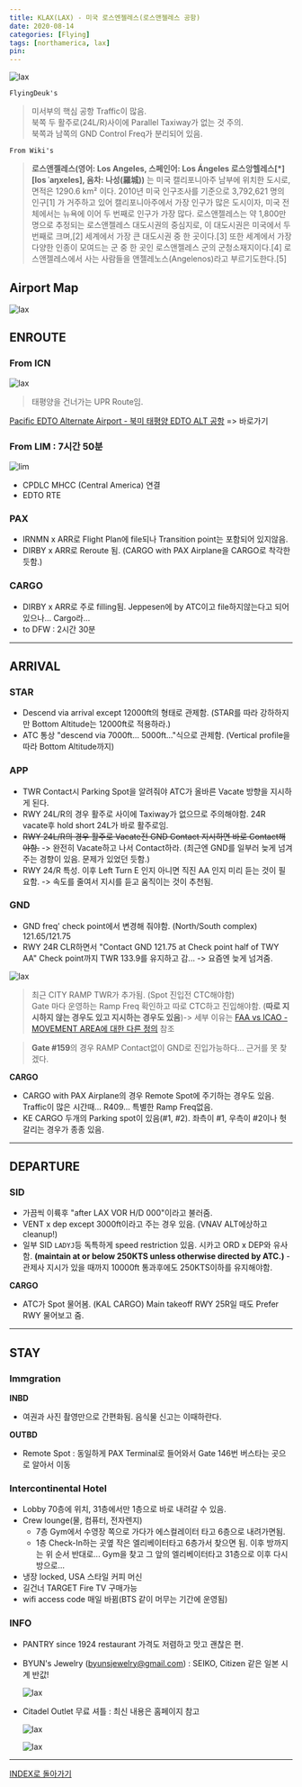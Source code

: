 ```yaml
---
title: KLAX(LAX) - 미국 로스엔젤레스(로스앤젤레스 공항)
date: 2020-08-14
categories: [Flying]
tags: [northamerica, lax]
pin:
---
```


![lax](/img/flying/airport/lax.jpg)

`FlyingDeuk's`
> 미서부의 핵심 공항 Traffic이 많음. <br>
북쪽 두 활주로(24L/R)사이에 Parallel Taxiway가 없는 것 주의.<br>
북쪽과 남쪽의 GND Control Freq가 분리되어 있음.

`From Wiki's`
> **로스앤젤레스(영어: Los Angeles, 스페인어: Los Ángeles 로스앙헬레스[*] [los ˈaŋxeles], 음차: 나성(羅城))** 는 미국 캘리포니아주 남부에 위치한 도시로, 면적은 1290.6 km² 이다. 2010년 미국 인구조사를 기준으로 3,792,621 명의 인구[1] 가 거주하고 있어 캘리포니아주에서 가장 인구가 많은 도시이자, 미국 전체에서는 뉴욕에 이어 두 번째로 인구가 가장 많다. 로스앤젤레스는 약 1,800만 명으로 추정되는 로스앤젤레스 대도시권의 중심지로, 이 대도시권은 미국에서 두 번째로 크며,[2] 세계에서 가장 큰 대도시권 중 한 곳이다.[3] 또한 세계에서 가장 다양한 인종이 모여드는 군 중 한 곳인 로스앤젤레스 군의 군청소재지이다.[4] 로스앤젤레스에서 사는 사람들을 앤젤레노스(Angelenos)라고 부르기도한다.[5]


## Airport Map
![lax](/img/flying/airport/lax_ap.jpg)

## ENROUTE
### From ICN

![lax](/img/flying/airport/lax_en.jpg)
> 태평양을 건너가는 UPR Route임.

[Pacific EDTO Alternate Airport - 북미 태평양 EDTO ALT 공항](/posts/edto/) => 바로가기


### From LIM : 7시간 50분
![lim](/img/flying/airport/lim_lax.jpg)

- CPDLC MHCC (Central America) 연결 
- EDTO RTE

### PAX
- IRNMN x ARR로 Flight Plan에 file되나 Transition point는 포함되어 있지않음.
- DIRBY x ARR로 Reroute 됨. (CARGO with PAX Airplane을 CARGO로 착각한듯함.)

### CARGO
- DIRBY x ARR로 주로 filling됨. Jeppesen에 by ATC이고 file하지않는다고 되어있으나... Cargo라...
- to DFW : 2시간 30분

-----

## ARRIVAL
### STAR
- Descend via arrival except 12000ft의 형태로 관제함. (STAR를 따라 강하하지만 Bottom Altitude는 12000ft로 적용하라.)
- ATC 통상 "descend via 7000ft... 5000ft..."식으로 관제함. (Vertical profile을 따라 Bottom Altitude까지)

### APP
- TWR Contact시 Parking Spot을 알려줘야 ATC가 올바른 Vacate 방향을 지시하게 된다.
- RWY 24L/R의 경우 활주로 사이에 Taxiway가 없으므로 주의해야함. 24R vacate후 hold short 24L가 바로 활주로임.
- ~~RWY 24L/R의 경우 활주로 Vacate전 GND Contact 지시하면 바로 Contact해야함.~~ -> 완전히 Vacate하고 나서 Contact하라. (최근엔 GND를 일부러 늦게 넘겨주는 경향이 있음. 문제가 있었던 듯함.)
- RWY 24/R 특성. 이후 Left Turn E 인지 아니면 직진 AA 인지 미리 듣는 것이 필요함. -> 속도를 줄여서 지시를 듣고 움직이는 것이 추천됨.

### GND
- GND freq' check point에서 변경해 줘야함. (North/South complex) 121.65/121.75
- RWY 24R CLR하면서 "Contact GND 121.75 at Check point half of TWY AA" Check point까지 TWR 133.9를 유지하고 감... -> 요즘엔 늦게 넘겨줌.

![lax](/img/flying/airport/lax_ap1.jpg)

>최근 CITY RAMP TWR가 추가됨. (Spot 진입전 CTC해야함) <br>
Gate 마다 운영하는 Ramp Freq 확인하고 따로 CTC하고 진입해야함. (**따로 지시하지 않는 경우도 있고 지시하는 경우도 있음**)-> 세부 이유는 [FAA vs ICAO - MOVEMENT AREA에 대한 다른 정의](/posts/movement/) 참조

>**Gate #159**의 경우 RAMP Contact없이 GND로 진입가능하다... 근거를 못 찾겠다.

**CARGO**
- CARGO with PAX Airplane의 경우 Remote Spot에 주기하는 경우도 있음. Traffic이 많은 시간때... R409... 특별한 Ramp Freq없음.
- KE CARGO 두개의 Parking spot이 있음(#1, #2). 좌측이 #1, 우측이 #2이나 헛갈리는 경우가 종종 있음.

------

## DEPARTURE
### SID
- 가끔씩 이륙후 "after LAX VOR H/D 000"이라고 불러줌.
- VENT x dep except 3000ft이라고 주는 경우 있음. (VNAV ALT에상하고 cleanup!)
- 일부 SID `LADYJ`등 독특하게 speed restriction 있음. 시카고 ORD x DEP와 유사함. __(maintain at or below 250KTS unless otherwise directed by ATC.)__ - 관제사 지시가 있을 때까지 10000ft 통과후에도 250KTS이하를 유지해야함.

**CARGO**
- ATC가 Spot 물어봄. (KAL CARGO) Main takeoff RWY 25R일 때도 Prefer RWY 물어보고 줌.

-----

## STAY
### Immgration
**INBD**
- 여권과 사진 촬영만으로 간편화됨. 음식물 신고는 이때하란다.

**OUTBD**
- Remote Spot : 동일하게 PAX Terminal로 들어와서 Gate 146번 버스타는 곳으로 알아서 이동

### Intercontinental Hotel
- Lobby 70층에 위치, 31층에서만 1층으로 바로 내려갈 수 있음.
- Crew lounge(물, 컴퓨터, 전자렌지)
	- 7층 Gym에서 수영장 쪽으로 가다가 에스컬레이터 타고 6층으로 내려가면됨.
	- 1층 Check-In하는 곳옆 작은 엘리베이터타고 6층가서 찾으면 됨. 이후 방까지는 위 순서 반대로... Gym을 찾고 그 앞의 엘리베이터타고 31층으로 이후 다시 방으로...
- 냉장 locked, USA 스타일 커피 머신
- 길건너 TARGET Fire TV 구매가능
- wifi access code 매일 바뀜(BTS 같이 머무는 기간에 운영됨)

### INFO
- PANTRY since 1924 restaurant 가격도 저렴하고 맛고 괜찮은 편.
- BYUN's Jewelry (byunsjewelry@gmail.com) : SEIKO, Citizen 같은 일본 시계 반값!

	![lax](/img/flying/airport/lax-info.jpg)

- Citadel Outlet 무료 셔틀 : 최신 내용은 홈페이지 참고

	![lax](/img/flying/airport/lax_info1.jpg)

	![lax](/img/flying/airport/lax_info2.jpg)

----------

[INDEX로 돌아가기](/posts/NorthAmerica/)
